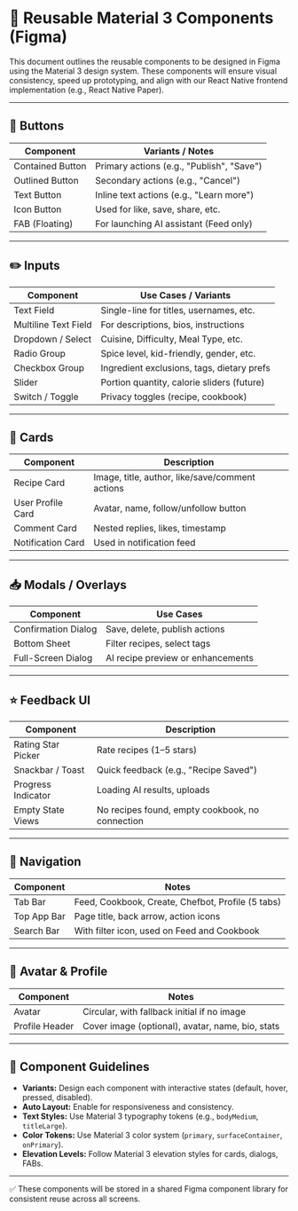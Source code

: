 # 🧩 Reusable Material 3 Components (Figma)

This document outlines the reusable components to be designed in Figma using the Material 3 design system. These components will ensure visual consistency, speed up prototyping, and align with our React Native frontend implementation (e.g., React Native Paper).

---

## 🔘 Buttons

| Component        | Variants / Notes                              |
|------------------|-----------------------------------------------|
| Contained Button | Primary actions (e.g., "Publish", "Save")     |
| Outlined Button  | Secondary actions (e.g., "Cancel")            |
| Text Button      | Inline text actions (e.g., "Learn more")      |
| Icon Button      | Used for like, save, share, etc.              |
| FAB (Floating)   | For launching AI assistant (Feed only)        |

---

## ✏️ Inputs

| Component            | Use Cases / Variants                              |
|----------------------|---------------------------------------------------|
| Text Field           | Single-line for titles, usernames, etc.           |
| Multiline Text Field | For descriptions, bios, instructions              |
| Dropdown / Select    | Cuisine, Difficulty, Meal Type, etc.              |
| Radio Group          | Spice level, kid-friendly, gender, etc.           |
| Checkbox Group       | Ingredient exclusions, tags, dietary prefs        |
| Slider               | Portion quantity, calorie sliders (future)        |
| Switch / Toggle      | Privacy toggles (recipe, cookbook)                |

---

## 📇 Cards

| Component        | Description                                           |
|------------------|-------------------------------------------------------|
| Recipe Card       | Image, title, author, like/save/comment actions      |
| User Profile Card | Avatar, name, follow/unfollow button                 |
| Comment Card      | Nested replies, likes, timestamp                     |
| Notification Card | Used in notification feed                            |

---

## 📥 Modals / Overlays

| Component         | Use Cases                                            |
|-------------------|------------------------------------------------------|
| Confirmation Dialog | Save, delete, publish actions                      |
| Bottom Sheet       | Filter recipes, select tags                         |
| Full-Screen Dialog | AI recipe preview or enhancements                   |

---

## ⭐ Feedback UI

| Component          | Description                                         |
|--------------------|-----------------------------------------------------|
| Rating Star Picker | Rate recipes (1–5 stars)                            |
| Snackbar / Toast   | Quick feedback (e.g., "Recipe Saved")               |
| Progress Indicator | Loading AI results, uploads                         |
| Empty State Views  | No recipes found, empty cookbook, no connection     |

---

## 🧭 Navigation

| Component         | Notes                                                 |
|-------------------|--------------------------------------------------------|
| Tab Bar           | Feed, Cookbook, Create, Chefbot, Profile (5 tabs)     |
| Top App Bar       | Page title, back arrow, action icons                  |
| Search Bar        | With filter icon, used on Feed and Cookbook           |

---

## 👤 Avatar & Profile

| Component         | Notes                                                 |
|-------------------|--------------------------------------------------------|
| Avatar            | Circular, with fallback initial if no image           |
| Profile Header    | Cover image (optional), avatar, name, bio, stats      |

---

## 🔁 Component Guidelines

- **Variants:** Design each component with interactive states (default, hover, pressed, disabled).
- **Auto Layout:** Enable for responsiveness and consistency.
- **Text Styles:** Use Material 3 typography tokens (e.g., `bodyMedium`, `titleLarge`).
- **Color Tokens:** Use Material 3 color system (`primary`, `surfaceContainer`, `onPrimary`).
- **Elevation Levels:** Follow Material 3 elevation styles for cards, dialogs, FABs.

---

✅ These components will be stored in a shared Figma component library for consistent reuse across all screens.

